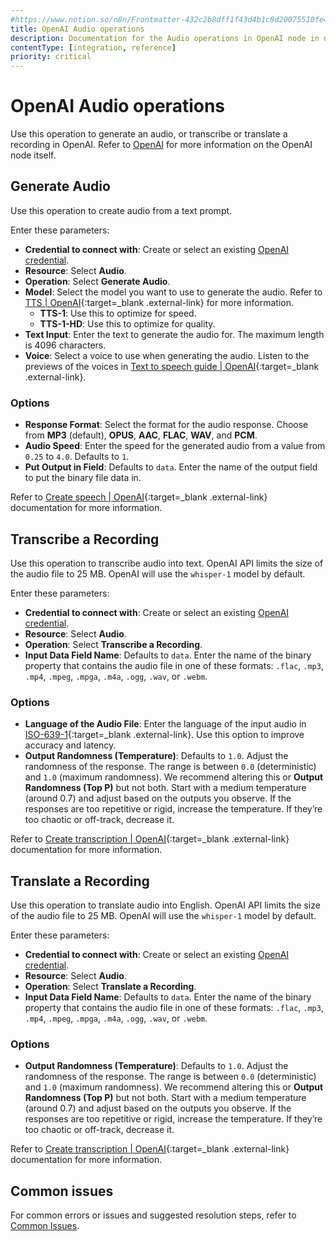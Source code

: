 ```yaml
---
#https://www.notion.so/n8n/Frontmatter-432c2b8dff1f43d4b1c8d20075510fe4
title: OpenAI Audio operations 
description: Documentation for the Audio operations in OpenAI node in n8n, a workflow automation platform. Includes details of operations and configuration, and links to examples and credentials information.
contentType: [integration, reference]
priority: critical
---
```


# OpenAI Audio operations

Use this operation to generate an audio, or transcribe or translate a recording in OpenAI. Refer to [OpenAI](/integrations/builtin/app-nodes/n8n-nodes-langchain.openai/index.md) for more information on the OpenAI node itself.

## Generate Audio

Use this operation to create audio from a text prompt. 

Enter these parameters:

- **Credential to connect with**: Create or select an existing [OpenAI credential](/integrations/builtin/credentials/openai.md).
- **Resource**: Select **Audio**.
- **Operation**: Select **Generate Audio**.
- **Model**: Select the model you want to use to generate the audio. Refer to [TTS | OpenAI](https://platform.openai.com/docs/models/tts){:target=_blank .external-link} for more information.
    - **TTS-1**: Use this to optimize for speed.
    - **TTS-1-HD**:	Use this to optimize for quality.
- **Text Input**: Enter the text to generate the audio for. The maximum length is 4096 characters.
- **Voice**: Select a voice to use when generating the audio. Listen to the previews of the voices in [Text to speech guide | OpenAI](https://platform.openai.com/docs/guides/text-to-speech/quickstart){:target=_blank .external-link}.

### Options

- **Response Format**: Select the format for the audio response. Choose from **MP3** (default), **OPUS**, **AAC**, **FLAC**, **WAV**, and **PCM**.
- **Audio Speed**: Enter the speed for the generated audio from a value from `0.25` to `4.0`. Defaults to `1`.
- **Put Output in Field**: Defaults to `data`. Enter the name of the output field to put the binary file data in. 

Refer to [Create speech | OpenAI](https://platform.openai.com/docs/api-reference/audio/createSpeech){:target=_blank .external-link} documentation for more information.

## Transcribe a Recording

Use this operation to transcribe audio into text. OpenAI API limits the size of the audio file to 25 MB. OpenAI will use the `whisper-1` model by default. 

Enter these parameters:

- **Credential to connect with**: Create or select an existing [OpenAI credential](/integrations/builtin/credentials/openai.md).
- **Resource**: Select **Audio**.
- **Operation**: Select **Transcribe a Recording**.
- **Input Data Field Name**: Defaults to `data`. Enter the name of the binary property that contains the audio file in one of these formats: `.flac`, `.mp3`, `.mp4`, `.mpeg`, `.mpga`, `.m4a`, `.ogg`, `.wav`, or `.webm`. 

### Options

- **Language of the Audio File**: Enter the language of the input audio in  [ISO-639-1](https://en.wikipedia.org/wiki/List_of_ISO_639_language_codes){:target=_blank .external-link}. Use this option to improve accuracy and latency.
- **Output Randomness (Temperature)**: Defaults to `1.0`. Adjust the randomness of the response. The range is between `0.0` (deterministic) and `1.0` (maximum randomness). We recommend altering this or **Output Randomness (Top P)** but not both. Start with a medium temperature (around 0.7) and adjust based on the outputs you observe. If the responses are too repetitive or rigid, increase the temperature. If they’re too chaotic or off-track, decrease it. 

Refer to [Create transcription | OpenAI](https://platform.openai.com/docs/api-reference/audio/createTranscription){:target=_blank .external-link} documentation for more information.

## Translate a Recording

Use this operation to translate audio into English. OpenAI API limits the size of the audio file to 25 MB. OpenAI will use the `whisper-1` model by default. 

Enter these parameters:

- **Credential to connect with**: Create or select an existing [OpenAI credential](/integrations/builtin/credentials/openai.md).
- **Resource**: Select **Audio**.
- **Operation**: Select **Translate a Recording**.
- **Input Data Field Name**: Defaults to `data`. Enter the name of the binary property that contains the audio file in one of these formats: `.flac`, `.mp3`, `.mp4`, `.mpeg`, `.mpga`, `.m4a`, `.ogg`, `.wav`, or `.webm`. 

### Options

- **Output Randomness (Temperature)**: Defaults to `1.0`. Adjust the randomness of the response. The range is between `0.0` (deterministic) and `1.0` (maximum randomness). We recommend altering this or **Output Randomness (Top P)** but not both. Start with a medium temperature (around 0.7) and adjust based on the outputs you observe. If the responses are too repetitive or rigid, increase the temperature. If they’re too chaotic or off-track, decrease it. 

Refer to [Create transcription | OpenAI](https://platform.openai.com/docs/api-reference/audio/createTranscription){:target=_blank .external-link} documentation for more information.

## Common issues

For common errors or issues and suggested resolution steps, refer to [Common Issues](/integrations/builtin/app-nodes/n8n-nodes-langchain.openai/common-issues.md).
